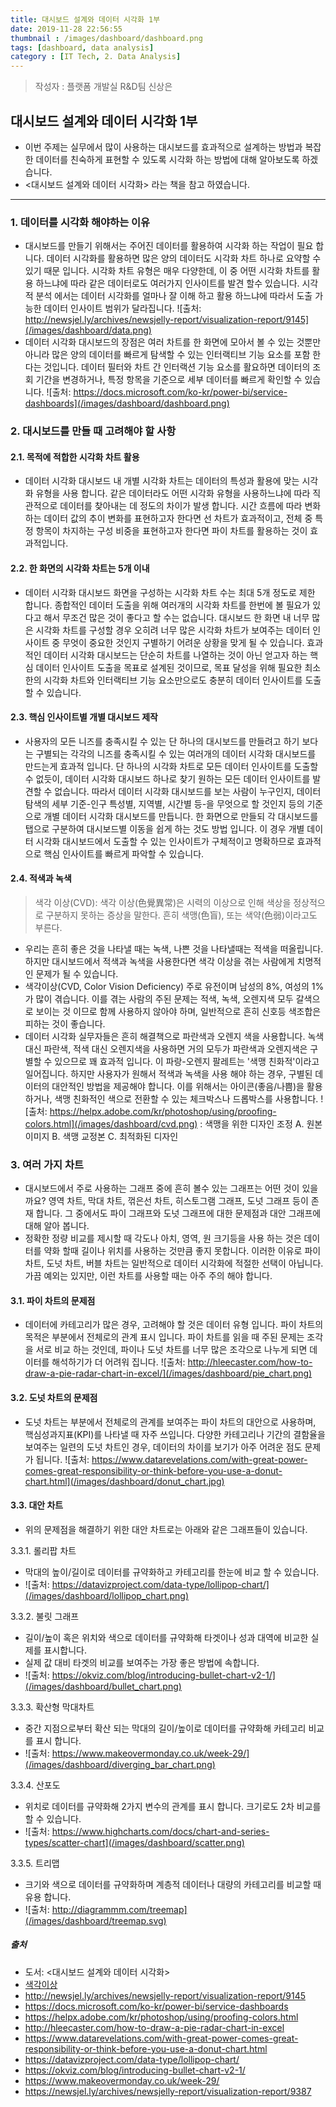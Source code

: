 ```yaml
---
title: 대시보드 설계와 데이터 시각화 1부
date: 2019-11-28 22:56:55
thumbnail : /images/dashboard/dashboard.png
tags: [dashboard, data analysis]
category : [IT Tech, 2. Data Analysis]
---
```


> 작성자 : 플랫폼 개발실 R&D팀 신상은

## 대시보드 설계와 데이터 시각화 1부

 - 이번 주제는 실무에서 많이 사용하는 대시보드를 효과적으로 설계하는 방법과 복잡한 데이터를 친숙하게 표현할 수 있도록 시각화 하는 방법에 대해 알아보도록 하겠습니다.
 - <대시보드 설계와 데이터 시각화> 라는 책을 참고 하였습니다.

---

### 1. 데이터를 시각화 해야하는 이유
- 대시보드를 만들기 위해서는 주어진 데이터를 활용하여 시각화 하는 작업이 필요 합니다. 데이터 시각화를 활용하면 많은 양의 데이터도 시각화 차트 하나로 요약할 수 있기 때문 입니다. 시각화 차트 유형은 매우 다양한데, 이 중 어떤 시각화 차트를 활용 하느냐에 따라 같은 데이터로도 여러가지 인사이트를 발견 할수 있습니다. 시각적 분석 에서는 데이터 시각화를 얼마나 잘 이해 하고 활용 하느냐에 따라서 도출 가능한 데이터 인사이트 범위가 달라집니다. 
![출처: http://newsjel.ly/archives/newsjelly-report/visualization-report/9145](/images/dashboard/data.png)
- 데이터 시각화 대시보드의 장점은 여러 차트를 한 화면에 모아서 볼 수 있는 것뿐만 아니라 많은 양의 데이터를 빠르게 탐색할 수 있는 인터랙티브 기능 요소를 포함 한다는 것입니다. 데이터 필터와 차트 간 인터랙션 기능 요소를 활요하면 데이터의 조회 기간을 변경하거나, 특정 항목을 기준으로 세부 데이터를 빠르게 확인할 수 있습니다.
![출처: https://docs.microsoft.com/ko-kr/power-bi/service-dashboards](/images/dashboard/dashboard.png)



### 2. 대시보드를 만들 때 고려해야 할 사항


#### 2.1. 목적에 적합한 시각화 차트 활용
- 데이터 시각화 대시보드 내 개별 시각화 차트는 데이터의 특성과 활용에 맞는 시각화 유형을 사용 합니다. 같은 데이터라도 어떤 시각화 유형을 사용하느냐에 따라 직관적으로 데이터를 찾아내는 데 정도의 차이가 발생 합니다. 시간 흐름에 따라 변화하는 데이터 값의 추이 변화를 표현하고자 한다면 선 차트가 효과적이고, 전체 중 특정 항목이 차지하는 구성 비중을 표현하고자 한다면 파이 차트를 활용하는 것이 효과적입니다.


#### 2.2. 한 화면의 시각화 차트는 5개 이내
- 데이터 시각화 대시보드 화면을 구성하는 시각화 차트 수는 최대 5개 정도로 제한 합니다. 종합적인 데이터 도출을 위해 여러개의 시각화 차트를 한번에 볼 필요가 있다고 해서 무조건 많은 것이 좋다고 할 수는 없습니다. 대시보드 한 화면 내 너무 많은 시각화 차트를 구성할 경우 오히려 너무 많은 시각화 차트가 보여주는 데이터 인사이트 중 무엇이 중요한 것인지 구별하기 어려운 상황을 맞게 될 수 있습니다. 효과적인 데이터 시각화 대시보드는 단순히 차트를 나열하는 것이 아닌 얻고자 하는 핵심 데이터 인사이트 도출을 목표로 설계된 것이므로, 목표 달성을 위해 필요한 최소한의 시각화 차트와 인터랙티브 기능 요소만으로도 충분히 데이터 인사이트를 도출할 수 있습니다.  


#### 2.3. 핵심 인사이트별 개별 대시보드 제작
- 사용자의 모든 니즈를 충족시킬 수 있는 단 하나의 대시보드를 만들려고 하기 보다는 구별되는 각각의 니즈를 충족시킬 수 있는 여러개의 데이터 시각화 대시보드를 만드는게 효과적 입니다. 단 하나의 시각화 차트로 모든 데이터 인사이트를 도출할 수 없듯이, 데이터 시각화 대시보드 하나로 찾기 원하는 모든 데이터 인사이트를 발견할 수 없습니다. 따라서 데이터 시각화 대시보드를 보는 사람이 누구인지, 데이터 탐색의 세부 기준-인구 특성별, 지역별, 시간별 등-을 무엇으로 할 것인지 등의 기준으로 개별 데이터 시각화 대시보드를 만듭니다. 한 화면으로 만들되 각 대시보드를 탭으로 구분하여 대시보드별 이동을 쉽게 하는 것도 방법 입니다. 이 경우 개별 데이터 시각화 대시보드에서 도출할 수 있는 인사이트가 구체적이고 명확하므로 효과적으로 핵심 인사이트를 빠르게 파악할 수 있습니다.


#### 2.4. 적색과 녹색
> 색각 이상(CVD): 색각 이상(色覺異常)은 시력의 이상으로 인해 색상을 정상적으로 구분하지 못하는 증상을 말한다. 
>흔히 색맹(色盲), 또는 색약(色弱)이라고도 부른다.

- 우리는 흔히 좋은 것을 나타낼 때는 녹색, 나쁜 것을 나타낼때는 적색을 떠올립니다. 하지만 대시보드에서 적색과 녹색을 사용한다면 색각 이상을 겪는 사람에게 치명적인 문제가 될 수 있습니다.
- 색각이상(CVD, Color Vision Deficiency) 주로 유전이며 남성의 8%, 여성의 1%가 많이 겪습니다. 이를 겪는 사람의 주된 문제는 적색, 녹색, 오렌지색 모두 갈색으로 보이는 것 이므로 함께 사용하지 않아야 하며, 일반적으로 흔히 신호등 색조합은 피하는 것이 좋습니다. 
- 데이터 시각화 실무자들은 흔히 해결책으로 파란색과 오렌지 색을 사용합니다. 녹색 대신 파란색, 적색 대신 오렌지색을 사용하면 거의 모두가 파란색과 오렌지색은 구별할 수 있으므로 꽤 효과적 입니다. 이 파랑-오렌지 팔레트는 '색맹 친화적'이라고 일어집니다. 하지만 사용자가 원해서 적색과 녹색을 사용 해야 하는 경우, 구별된 데이터의 대안적인 방법을 제공해야 합니다. 이를 위해서는 아이콘(좋음/나쁨)을 활용하거나, 색맹 친화적인 색으로 전환할 수 있는 체크박스나 드롭박스를 사용합니다.
![출처: https://helpx.adobe.com/kr/photoshop/using/proofing-colors.html](/images/dashboard/cvd.png)
: 색맹을 위한 디자인 조정
A. 원본 이미지 B. 색맹 교정본 C. 최적화된 디자인 




### 3. 여러 가지 차트
- 대시보드에서 주로 사용하는 그래프 중에 흔히 볼수 있는 그래프는 어떤 것이 있을까요? 영역 차트, 막대 차트, 꺾은선 차트, 히스토그램 그래프, 도넛 그래프 등이 존재 합니다. 그 중에서도 파이 그래프와 도넛 그래프에 대한 문제점과 대안 그래프에 대해 알아 봅니다.
- 정확한 정량 비교를 제시할 때 각도나 아치, 영역, 원 크기등을 사용 하는 것은 데이터를 약화 할때 길이나 위치를 사용하는 것만큼 좋지 못합니다. 이러한 이유로 파이 차트, 도넛 차트, 버블 차트는 일반적으로 데이터 시각화에 적절한 선택이 아닙니다. 가끔 예외는 있지만, 이런 차트를 사용할 때는 아주 주의 해야 합니다.


#### 3.1. 파이 차트의 문제점
- 데이터에 카테고리가 많은 경우, 고려해야 할 것은 데이터 유형 입니다. 파이 차트의 목적은 부분에서 전체로의 관계 표시 입니다. 파이 차트를 읽을 때 주된 문제는 조각을 서로 비교 하는 것인데, 파이나 도넛 차트를 너무 많은 조각으로 나누게 되면 데이터를 해석하기가 더 어려워 집니다.
![출처: http://hleecaster.com/how-to-draw-a-pie-radar-chart-in-excel/](/images/dashboard/pie_chart.png)


#### 3.2. 도넛 차트의 문제점
- 도넛 차트는 부분에서 전체로의 관계를 보여주는 파이 차트의 대안으로 사용하며, 핵심성과지표(KPI)를 나타낼 때 자주 쓰입니다. 다양한 카테고리나 기간의 결함율을 보여주는 일련의 도넛 차트인 경우, 데이터의 차이를 보기가 아주 어려운 점도 문제가 됩니다.
![출처: https://www.datarevelations.com/with-great-power-comes-great-responsibility-or-think-before-you-use-a-donut-chart.html](/images/dashboard/donut_chart.jpg)


#### 3.3. 대안 차트
- 위의 문제점을 해결하기 위한 대안 차트로는 아래와 같은 그래프들이 있습니다. 

 3.3.1. 롤리팝 차트
  - 막대의 높이/길이로 데이터를 규약화하고 카테고리를 한눈에 비교 할 수 있습니다.
  - ![출처: https://datavizproject.com/data-type/lollipop-chart/](/images/dashboard/lollipop_chart.png)
 
 3.3.2. 불릿 그래프
  - 길이/높이 혹은 위치와 색으로 데이터를 규약화해 타겟이나 성과 대역에 비교한 실제를 표시합니다.
  - 실제 값 대비 타겟의 비교를 보여주는 가장 좋은 방법에 속합니다.
  - ![출처: https://okviz.com/blog/introducing-bullet-chart-v2-1/](/images/dashboard/bullet_chart.png)

 3.3.3. 확산형 막대차트 
  - 중간 지점으로부터 확산 되는 막대의 길이/높이로 데이터를 규약화해 카테고리 비교를 표시 합니다.
 - ![출처: https://www.makeovermonday.co.uk/week-29/](/images/dashboard/diverging_bar_chart.png)

 3.3.4. 산포도
  - 위치로 데이터를 규약화해 2가지 변수의 관계를 표시 합니다. 크기로도 2차 비교를 할 수 있습니다.
  - ![출처: https://www.highcharts.com/docs/chart-and-series-types/scatter-chart](/images/dashboard/scatter.png)
 
 3.3.5. 트리맵
  - 크기와 색으로 데이터를 규약화하며 계층적 데이터나 대량의 카테고리를 비교할 때 유용 합니다.
  - ![출처: http://diagrammm.com/treemap](/images/dashboard/treemap.svg)



##### 출처
- 도서: <대시보드 설계와 데이터 시각화>
- [색각이상](https://ko.wikipedia.org/wiki/%EC%83%89%EA%B0%81_%EC%9D%B4%EC%83%81)
- http://newsjel.ly/archives/newsjelly-report/visualization-report/9145
- https://docs.microsoft.com/ko-kr/power-bi/service-dashboards
- https://helpx.adobe.com/kr/photoshop/using/proofing-colors.html
- http://hleecaster.com/how-to-draw-a-pie-radar-chart-in-excel
- https://www.datarevelations.com/with-great-power-comes-great-responsibility-or-think-before-you-use-a-donut-chart.html
- https://datavizproject.com/data-type/lollipop-chart/
- https://okviz.com/blog/introducing-bullet-chart-v2-1/
- https://www.makeovermonday.co.uk/week-29/
- https://newsjel.ly/archives/newsjelly-report/visualization-report/9387
